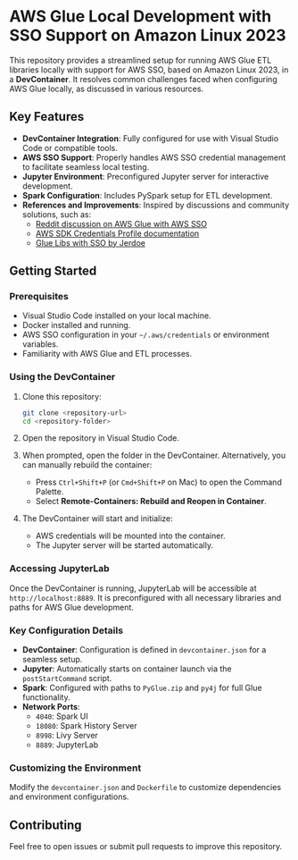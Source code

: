 # AWS Glue Local Development with SSO Support on Amazon Linux 2023

This repository provides a streamlined setup for running AWS Glue ETL libraries locally with support for AWS SSO, based on Amazon Linux 2023, in a **DevContainer**. It resolves common challenges faced when configuring AWS Glue locally, as discussed in various resources.

## Key Features

- **DevContainer Integration**: Fully configured for use with Visual Studio Code or compatible tools.
- **AWS SSO Support**: Properly handles AWS SSO credential management to facilitate seamless local testing.
- **Jupyter Environment**: Preconfigured Jupyter server for interactive development.
- **Spark Configuration**: Includes PySpark setup for ETL development.
- **References and Improvements**: Inspired by discussions and community solutions, such as:
  - [Reddit discussion on AWS Glue with AWS SSO](https://www.reddit.com/r/aws/comments/17674iv/aws_glue_locally_with_aws_sso/)
  - [AWS SDK Credentials Profile documentation](https://docs.aws.amazon.com/sdk-for-java/latest/developer-guide/credentials-profiles.html)
  - [Glue Libs with SSO by Jerdoe](https://github.com/jerdoe/glue_libs_sso)

## Getting Started

### Prerequisites

- Visual Studio Code installed on your local machine.
- Docker installed and running.
- AWS SSO configuration in your `~/.aws/credentials` or environment variables.
- Familiarity with AWS Glue and ETL processes.

### Using the DevContainer

1. Clone this repository:
   ```bash
   git clone <repository-url>
   cd <repository-folder>
   ```

2. Open the repository in Visual Studio Code.

3. When prompted, open the folder in the DevContainer. Alternatively, you can manually rebuild the container:
   - Press `Ctrl+Shift+P` (or `Cmd+Shift+P` on Mac) to open the Command Palette.
   - Select **Remote-Containers: Rebuild and Reopen in Container**.

4. The DevContainer will start and initialize:
   - AWS credentials will be mounted into the container.
   - The Jupyter server will be started automatically.

### Accessing JupyterLab

Once the DevContainer is running, JupyterLab will be accessible at `http://localhost:8889`. It is preconfigured with all necessary libraries and paths for AWS Glue development.

### Key Configuration Details

- **DevContainer**: Configuration is defined in `devcontainer.json` for a seamless setup.
- **Jupyter**: Automatically starts on container launch via the `postStartCommand` script.
- **Spark**: Configured with paths to `PyGlue.zip` and `py4j` for full Glue functionality.
- **Network Ports**:
  - `4040`: Spark UI
  - `18080`: Spark History Server
  - `8998`: Livy Server
  - `8889`: JupyterLab

### Customizing the Environment

Modify the `devcontainer.json` and `Dockerfile` to customize dependencies and environment configurations.

## Contributing

Feel free to open issues or submit pull requests to improve this repository.
